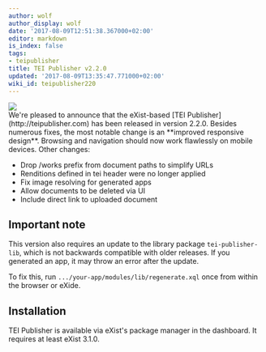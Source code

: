 ```yaml
---
author: wolf
author_display: wolf
date: '2017-08-09T12:51:38.367000+02:00'
editor: markdown
is_index: false
tags:
- teipublisher
title: TEI Publisher v2.2.0
updated: '2017-08-09T13:35:47.771000+02:00'
wiki_id: teipublisher220
---
```


<div class="row">
<div class="col-md-3"><img src="mobile.png"/></div>
<div class="col-md-9">
We're pleased to announce that the eXist-based [TEI Publisher](http://teipublisher.com) has been released in version 2.2.0. Besides numerous fixes, the most notable change is an **improved responsive design**. Browsing and navigation should now work flawlessly on mobile devices. Other changes:

* Drop /works prefix from document paths to simplify URLs
* Renditions defined in tei header were no longer applied
* Fix image resolving for generated apps
* Allow documents to be deleted via UI
* Include direct link to uploaded document

## Important note

This version also requires an update to the library package `tei-publisher-lib`, which is not backwards compatible with older releases. If you generated an app, it may throw an error after the update.

To fix this, run `.../your-app/modules/lib/regenerate.xql` once from within the browser or eXide.

## Installation

TEI Publisher is available via eXist's package manager in the dashboard. It requires at least eXist 3.1.0.
</div>
</div>
